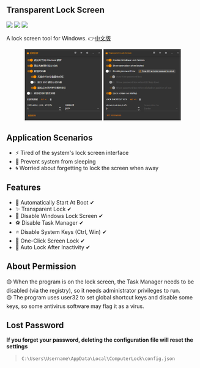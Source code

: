 ﻿## Transparent Lock Screen  
<div>

![](https://img.shields.io/github/license/JiuLing-zhang/ComputerLock)
![](https://img.shields.io/github/actions/workflow/status/JiuLing-zhang/ComputerLock/release.yml)
[![](https://img.shields.io/github/v/release/JiuLing-zhang/ComputerLock)](https://github.com/JiuLing-zhang/ComputerLock/releases)

</div>

A lock screen tool for Windows. 👉[中文版](./README.md)  

<div align="center">
<img src="https://github.com/JiuLing-zhang/ComputerLock/raw/main/resources/app.png" width="40%">
<img src="https://github.com/JiuLing-zhang/ComputerLock/raw/main/resources/app_en.png" width="40%">
</div>

## Application Scenarios  
- ⚡ Tired of the system's lock screen interface
- 🌈 Prevent system from sleeping
- 🌀 Worried about forgetting to lock the screen when away

## Features  
* 🎈 Automatically Start At Boot ✔
* ✨ Transparent Lock ✔
* 🎉 Disable Windows Lock Screen ✔
* ⚽ Disable Task Manager ✔
* ⭐ Disable System Keys (Ctrl, Win) ✔
* 💖 One-Click Screen Lock ✔
* 🎁 Auto Lock After Inactivity ✔

## About Permission  
🟡 When the program is on the lock screen, the Task Manager needs to be disabled (via the registry), so it needs administrator privileges to run.  
🟡 The program uses user32 to set global shortcut keys and disable some keys, so some antivirus software may flag it as a virus.  

## Lost Password  
**If you forget your password, deleting the configuration file will reset the settings**  
> `C:\Users\Username\AppData\Local\ComputerLock\config.json`  

